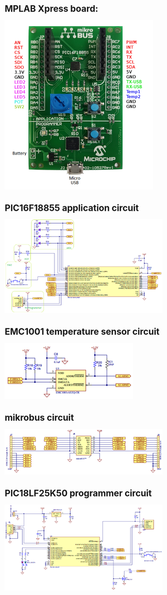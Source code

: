 
# MPLAB Xpress board:
![MPLAB Xpress board](../images/Xpress_PIC16F18855/mplabxpress.png)<br>
# PIC16F18855 application circuit
![PIC16F18855 application](../images/Xpress_PIC16F18855/application.png)<br>
# EMC1001 temperature sensor circuit
![EMC1001](../images/Xpress_PIC16F18855/EMC1001.png)<br>
# mikrobus circuit
![mikrobus](../images/Xpress_PIC16F18855/mikrobus.png)<br>
# PIC18LF25K50 programmer circuit
![PIC18LF25K50 programmer](../images/Xpress_PIC16F18855/programmer.png)<br>
